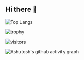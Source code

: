 ## Hi there 👋

<!--
**nanchen737491213/nanchen737491213** is a ✨ _special_ ✨ repository because its `README.md` (this file) appears on your GitHub profile.

Here are some ideas to get you started:

- 🔭 I’m currently working on ...
- 🌱 I’m currently learning ...
- 👯 I’m looking to collaborate on ...
- 🤔 I’m looking for help with ...
- 💬 Ask me about ...
- 📫 How to reach me: ...
- 😄 Pronouns: ...
- ⚡ Fun fact: ...
-->
![Top Langs](https://github-readme-stats.vercel.app/api/top-langs/?username=nanchen737491213)

![trophy](https://github-profile-trophy.vercel.app/?username=nanchen737491213)

![visitors](https://visitor-badge.glitch.me/badge?page_id=nanchen737491213&left_color=green&right_color=red)

![Ashutosh's github activity graph](https://github-readme-activity-graph.vercel.app/graph?username=nanchen737491213)




